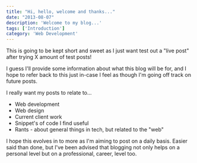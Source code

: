```yaml
---
title: "Hi, hello, welcome and thanks..."
date: "2013-08-07"
description: 'Welcome to my blog...'
tags: ['Introduction']
category: 'Web Development'
---
```


This is going to be kept short and sweet as I just want test out a "live post" after trying X amount of test posts!

I guess I'll provide some information about what this blog will be for, and I hope to refer back to this just
in-case I feel as though I'm going off track on future posts.

I really want my posts to relate to...

- Web development
- Web design
- Current client work
- Snippet's of code I find useful
- Rants - about general things in tech, but related to the "web"

I hope this evolves in to more as I'm aiming to post on a daily basis. Easier said than done, but I've been advised 
that blogging not only helps on a personal level but on a professional, career, level too.

